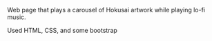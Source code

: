 Web page that plays a carousel of Hokusai artwork while playing lo-fi music.

Used HTML, CSS, and some bootstrap